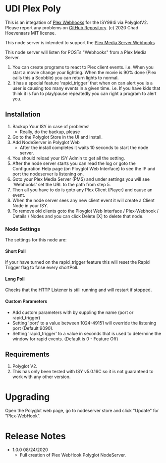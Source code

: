 # UDI Plex Poly
This is an integation of [Plex Webhooks](https://support.plex.tv/articles/115002267687-webhooks/) for the ISY994i via PolyglotV2.
Please report any problems on [GitHub Repository](https://github.com/ch491/udi-plex-poly/issues).
(c) 2020 Chad Hoevenaars
MIT license.

This node server is intended to support the [Plex Media Server Webhooks](https://support.plex.tv/articles/115002267687-webhooks/)

This node server will listen for POSTs "Webhooks" from a Plex Media Server.
1) You can create programs to react to Plex client events.
 i.e. When you start a movie change your lighting. 
      When the movie is 90% done (Plex calls this a Scobble) you can return lights to normal. 
2) It has a special feature 'rapid_trigger' that when on can alert you is a user is causing too many events in a given time. 
 i.e. If you have kids that think it is fun to play/pause repeatedly you can right a program to alert you. 

## Installation

1. Backup Your ISY in case of problems!
   * Really, do the backup, please
2. Go to the Polyglot Store in the UI and install.
3. Add NodeServer in Polyglot Web
   * After the install completes it waits 10 seconds to start the node server.
4. You should reload your ISY Admin to get all the setting. 
5. After the node server starts you can read the log or goto the Configuration Help page (on Ployglot Web Interface) to see the IP and port the nodeserver is listening on. 
6. Goto your Plex Media Server (PMS) and under settings you will see 'Webhooks' set the URL to the path from step 5.   
7. Then all you have to do is goto any Plex Client (Player) and cause an event. 
8. When the node server sees any new client event it will create a Client Node in your ISY.
9. To remove old clients goto the Ployglot Web Interface / Plex-Webhook / Details / Nodes and you can click Delete [X] to delete that node. 

### Node Settings
The settings for this node are:

#### Short Poll
   If your have turned on the rapid_trigger feature this will reset the Rapid Trigger flag to false every shortPoll.
#### Long Poll
   Checks that the HTTP Listener is still running and will restart if stopped. 

#### Custom Parameters 
   * Add custom parameters with by suppling the name (port or rapid_trigger)
   * Setting 'port' to a value between 1024-49151 will override the listening port (Default 9090). 
   * Setting 'rapid_trigger' to a value in seconds that is used to determine the window for rapid events. (Default is 0 - Feature Off)


## Requirements

1. Polyglot V2.
2. This has only been tested with ISY v5.0.16C so it is not guaranteed to work with any other version.

# Upgrading

Open the Polyglot web page, go to nodeserver store and click "Update" for "Plex-WebHook".

# Release Notes

- 1.0.0 08/24/2020
   - Full creation of Plex WebHook Polyglot NodeServer.
